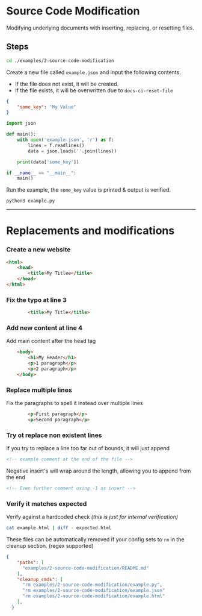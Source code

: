 # Source Code Modification

Modifying underlying documents with inserting, replacing, or resetting files.

## Steps

```bash docs-ci-ignore
cd ./examples/2-source-code-modification
```

Create a new file called `example.json` and input the following contents.
- If the file does not exist, it will be created.
- If the file exists, it will be overwritten due to `docs-ci-reset-file`

```json title=example.json docs-ci-reset-file
{
    "some_key": "My Value"
}
```

```python title=example.py docs-ci-reset-file
import json

def main():
    with open('example.json', 'r') as f:
        lines = f.readlines()
        data = json.loads(''.join(lines))

    print(data['some_key'])

if __name__ == "__main__":
    main()
```

Run the example, the `some_key` value is printed & output is verified.

```bash docs-ci-output-contains="My Value"
python3 example.py
```

---

# Replacements and modifications

### Create a new website

```html title=example.html docs-ci-reset-file
<html>
    <head>
        <title>My Titlee</title>
    </head>
</html>
```

### Fix the typo at line 3

```html title=example.html docs-ci-line-replace=3
        <title>My Title</title>
```

### Add new content at line 4

Add main content after the head tag

```html title=example.html docs-ci-line-insert=4
    <body>
        <h1>My Header</h1>
        <p>1 paragraph</p>
        <p>2 paragraph</p>
    </body>
```

### Replace multiple lines

Fix the paragraphs to spell it instead over multiple lines

```html title=example.html docs-ci-line-replace=7-9
        <p>First paragraph</p>
        <p>Second paragraph</p>
```


### Try ot replace non existent lines

If you try to replace a line too far out of bounds, it will just append

```html title=example.html docs-ci-line-replace=44
<!-- example comment at the end of the file -->
```

Negative insert's will wrap around the length, allowing you to append from the end

```html title=example.html docs-ci-line-insert=-1
<!-- Even further comment using -1 as insert -->
```

### Verify it matches expected

Verify against a hardcoded check *(this is just for internal verification)*

```bash
cat example.html | diff - expected.html
```

These files can be automatically removed if your config sets to `rm` in the cleanup section. (regex supported)

```json
{
    "paths": [
      "examples/2-source-code-modification/README.md"
    ],
    "cleanup_cmds": [
      "rm examples/2-source-code-modification/example.py",
      "rm examples/2-source-code-modification/example.json"
      "rm examples/2-source-code-modification/example.html"
    ],
  }
```
